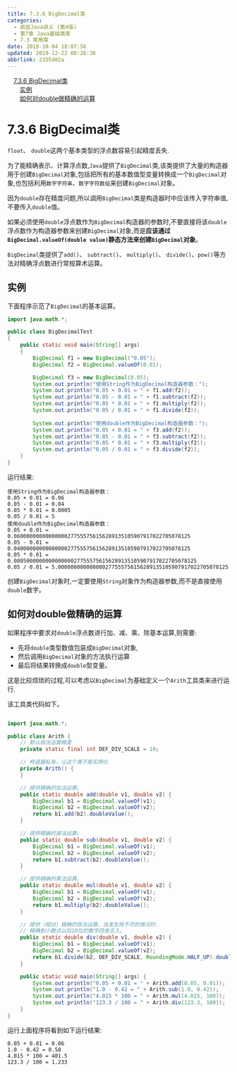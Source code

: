 ```yaml
---
title: 7.3.6 BigDecimal类
categories: 
  - 疯狂Java讲义 (第4版)
  - 第7章 Java基础类库
  - 7.3 常用类
date: 2019-10-04 18:07:56
updated: 2019-12-22 08:26:36
abbrlink: 2355d02a
---
```

<div id='my_toc'><a href="/JavaReadingNotes/2355d02a/#7-3-6-BigDecimal类" class="header_1">7.3.6 BigDecimal类</a><br><a href="/JavaReadingNotes/2355d02a/#实例" class="header_2">实例</a><br><a href="/JavaReadingNotes/2355d02a/#如何对double做精确的运算" class="header_2">如何对double做精确的运算</a><br></div>
<style>.header_1{margin-left: 1em;}.header_2{margin-left: 2em;}.header_3{margin-left: 3em;}.header_4{margin-left: 4em;}.header_5{margin-left: 5em;}.header_6{margin-left: 6em;}</style>
<!--more-->
<script>if (navigator.platform.search('arm')==-1){document.getElementById('my_toc').style.display = 'none';}var e,p = document.getElementsByTagName('p');while (p.length>0) {e = p[0];e.parentElement.removeChild(e);}</script>

<!--end-->
<!--SSTStart-->
# 7.3.6 BigDecimal类 #
`float`、 `double`这两个基本类型的浮点数容易引起精度丢失.

为了能精确表示、计算浮点数,`Java`提供了`BigDecimal`类,该类提供了大量的构造器用于创建`BigDecimal`对象,包括把所有的基本数值型变量转换成一个`BigDecimal`对象,也包括利用`数字字符串`、`数字字符数组`来创建`BigDecimal`对象。

因为`double`存在精度问题,所以调用`BigDecimal`类是构造器时中应该传入字符串值,不要传入`double`值。

如果必须使用`double`浮点数作为`BigDecimal`构造器的参数时,不要直接将该`double`浮点数作为构造器参数来创建`BigDecimal`对象,而是**应该通过`BigDecimal.valueOf(double value)`静态方法来创建`BigDecimal`对象**。

`BigDecimal`类提供了`add()`、 `subtract()`、 `multiply()`、 `divide()`、`pow()`等方法对精确浮点数进行常规算术运算。
<!--SSTStop-->

## 实例 ##
下面程序示范了`BigDecimal`的基本运算。
```java
import java.math.*;

public class BigDecimalTest
{
    public static void main(String[] args)
    {
        BigDecimal f1 = new BigDecimal("0.05");
        BigDecimal f2 = BigDecimal.valueOf(0.01);

        BigDecimal f3 = new BigDecimal(0.05);
        System.out.println("使用String作为BigDecimal构造器参数：");
        System.out.println("0.05 + 0.01 = " + f1.add(f2));
        System.out.println("0.05 - 0.01 = " + f1.subtract(f2));
        System.out.println("0.05 * 0.01 = " + f1.multiply(f2));
        System.out.println("0.05 / 0.01 = " + f1.divide(f2));
        
        System.out.println("使用double作为BigDecimal构造器参数：");
        System.out.println("0.05 + 0.01 = " + f3.add(f2));
        System.out.println("0.05 - 0.01 = " + f3.subtract(f2));
        System.out.println("0.05 * 0.01 = " + f3.multiply(f2));
        System.out.println("0.05 / 0.01 = " + f3.divide(f2));
    }
}
```
运行结果:
```
使用String作为BigDecimal构造器参数：
0.05 + 0.01 = 0.06
0.05 - 0.01 = 0.04
0.05 * 0.01 = 0.0005
0.05 / 0.01 = 5
使用double作为BigDecimal构造器参数：
0.05 + 0.01 = 0.06000000000000000277555756156289135105907917022705078125
0.05 - 0.01 = 0.04000000000000000277555756156289135105907917022705078125
0.05 * 0.01 = 0.0005000000000000000277555756156289135105907917022705078125
0.05 / 0.01 = 5.000000000000000277555756156289135105907917022705078125
```
<!--SSTStart-->
创建`BigDecimal`对象时,一定要使用`String`对象作为构造器参数,而不是直接使用`double`数字。

## 如何对double做精确的运算 ##
如果程序中要求对`double`浮点数进行加、减、乘、除基本运算,则需要:
- 先将`double`类型数值包装成`BigDecimal`对象,
- 然后调用`BigDecimal`对象的方法执行运算
- 最后将结果转换成`double`型变量。

这是比较烦琐的过程,可以考虑以`BigDecimal`为基础定义一个`Arith`工具类来进行运行.
<!--SSTStop-->

该工具类代码如下。
```java

import java.math.*;

public class Arith {
    // 默认除法运算精度
    private static final int DEF_DIV_SCALE = 10;

    // 构造器私有，让这个类不能实例化
    private Arith() {
    }

    // 提供精确的加法运算。
    public static double add(double v1, double v2) {
        BigDecimal b1 = BigDecimal.valueOf(v1);
        BigDecimal b2 = BigDecimal.valueOf(v2);
        return b1.add(b2).doubleValue();
    }

    // 提供精确的减法运算。
    public static double sub(double v1, double v2) {
        BigDecimal b1 = BigDecimal.valueOf(v1);
        BigDecimal b2 = BigDecimal.valueOf(v2);
        return b1.subtract(b2).doubleValue();
    }

    // 提供精确的乘法运算。
    public static double mul(double v1, double v2) {
        BigDecimal b1 = BigDecimal.valueOf(v1);
        BigDecimal b2 = BigDecimal.valueOf(v2);
        return b1.multiply(b2).doubleValue();
    }

    // 提供（相对）精确的除法运算，当发生除不尽的情况时.
    // 精确到小数点以后10位的数字四舍五入。
    public static double div(double v1, double v2) {
        BigDecimal b1 = BigDecimal.valueOf(v1);
        BigDecimal b2 = BigDecimal.valueOf(v2);
        return b1.divide(b2, DEF_DIV_SCALE, RoundingMode.HALF_UP).doubleValue();
    }

    public static void main(String[] args) {
        System.out.println("0.05 + 0.01 = " + Arith.add(0.05, 0.01));
        System.out.println("1.0 - 0.42 = " + Arith.sub(1.0, 0.42));
        System.out.println("4.015 * 100 = " + Arith.mul(4.015, 100));
        System.out.println("123.3 / 100 = " + Arith.div(123.3, 100));
    }
}

```
运行上面程序将看到如下运行结果:
```
0.05 + 0.01 = 0.06
1.0 - 0.42 = 0.58
4.015 * 100 = 401.5
123.3 / 100 = 1.233
```

